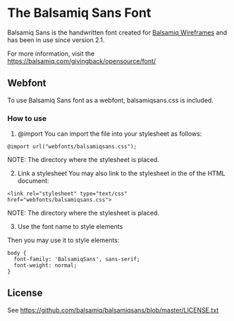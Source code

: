 # The Balsamiq Sans Font

Balsamiq Sans is the handwritten font created for [Balsamiq Wireframes](https://balsamiq.com/wireframes/) and has been in use since version 2.1.

For more information, visit the  https://balsamiq.com/givingback/opensource/font/

## Webfont
To use Balsamiq Sans font as a webfont, balsamiqsans.css is included.

### How to use
1. @import
You can import the file into your stylesheet as follows:

```
@import url("webfonts/balsamiqsans.css");
```

NOTE: The directory where the stylesheet is placed.

2. Link a stylesheet
You may also link to the stylesheet in the <head> of the HTML document:

```
<link rel="stylesheet" type="text/css" href="webfonts/balsamiqsans.css">
```

NOTE: The directory where the stylesheet is placed.

3. Use the font name to style elements

Then you may use it to style elements:

```
body {
  font-family: 'BalsamiqSans', sans-serif;
  font-weight: normal;
}
```

## License

See https://github.com/balsamiq/balsamiqsans/blob/master/LICENSE.txt
